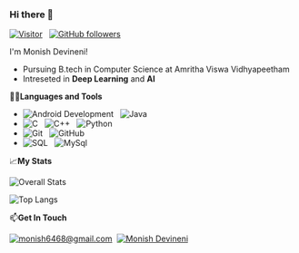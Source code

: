 ### Hi there 👋

[![Visitor](https://visitor-badge.laobi.icu/badge?page_id=monish-rgb.monish-rgb)](https://github.com/monish-rgb) &nbsp; [![GitHub followers](https://img.shields.io/github/followers/monish-rgb.svg?style=social&label=Follow)](https://github.com/monish-rgb?tab=followers)


I'm Monish Devineni!
- Pursuing B.tech in Computer Science at Amritha Viswa Vidhyapeetham
- Intreseted in **Deep Learning** and **AI**

👨‍💻**Languages and Tools**

- ![Android Development](https://img.shields.io/badge/HTML5-E34F26?style=for-the-badge&logo=html5&logoColor=white) &nbsp; ![Java](https://img.shields.io/badge/JavaScript-323330?style=for-the-badge&logo=javascript&logoColor=F7DF1E)
- ![C](https://img.shields.io/badge/C%20language-darkblue?style=for-the-badge&logo=C&logoColor=white) &nbsp; ![C++](https://img.shields.io/badge/c++-%2300599C.svg?style=for-the-badge&logo=c%2B%2B&logoColor=white) &nbsp; ![Python](https://img.shields.io/badge/Python-14354C?style=for-the-badge&logo=python&logoColor=white) &nbsp;
- ![Git](https://img.shields.io/badge/Git-F05032?style=for-the-badge&logo=git&logoColor=white) &nbsp; ![GitHub](https://img.shields.io/badge/GitHub-100000?style=for-the-badge&logo=github&logoColor=white)
- ![SQL](https://img.shields.io/badge/-SQL-000?style=for-the-badge&logo=MySQL&logoColor=4479A1) &nbsp; ![MySql](https://img.shields.io/badge/mysql-%2300f.svg?style=for-the-badge&logo=mysql&logoColor=white)

  
📈**My Stats**

![Overall Stats](https://github-readme-stats.vercel.app/api?username=monish-rgb&count_private=true&show_icons=true&hide=contribs)

![Top Langs](https://github-readme-stats.vercel.app/api/top-langs/?username=monish-rgb&layout=compact)


📫**Get In Touch**

<a href="mailto:monish6468@gmail.com">![monish6468@gmail.com](https://img.shields.io/badge/Gmail-D14836?style=for-the-badge&logo=gmail&logoColor=white)</a>&nbsp;
<a href="<www.linkedin.com/in/monish-devineni>">![Monish Devineni](https://img.shields.io/badge/LinkedIn-0077B5?style=for-the-badge&logo=linkedin&logoColor=white)</a>
